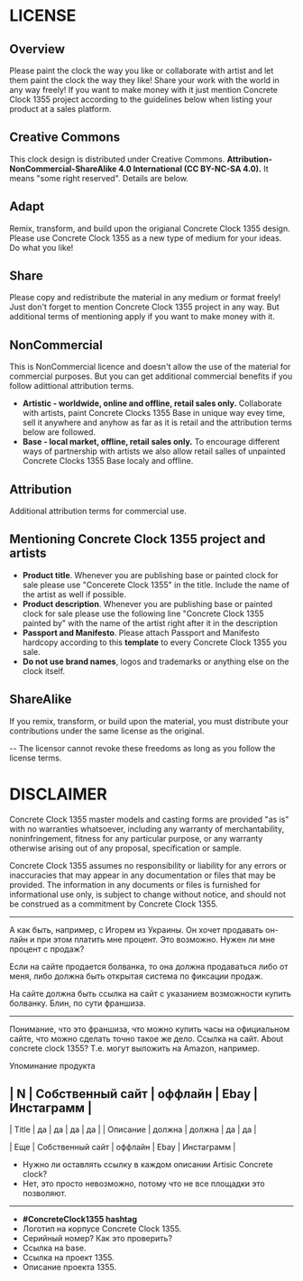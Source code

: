 # LICENSE
## Overview
Please paint the clock the way you like or collaborate with artist and let them paint the clock the way they like! Share your work with the world in any way freely! If you want to make money with it just mention Concrete Clock 1355 project according to the guidelines below when listing your product at a sales platform.

## Creative Commons 
This clock design is distributed under Creative Commons. **Attribution-NonCommercial-ShareAlike 4.0 International (CC BY-NC-SA 4.0).** It means "some right reserved". Details are below.

## Adapt
Remix, transform, and build upon the origianal Concrete Clock 1355 design. Please use Concrete Clock 1355 as a new type of medium for your ideas. Do what you like! 

## Share
Please copy and redistribute the material in any medium or format freely! Just don't forget to mention Concrete Clock 1355 project in any way. But additional terms of mentioning apply if you want to make money with it. 

## NonCommercial
This is NonCommercial licence and doesn't allow the use of the material for commercial purposes. But you can get additional commercial benefits if you follow adittional attribution terms.
- **Artistic - worldwide, online and offline, retail sales only.** 
Collaborate with artists, paint Concrete Clocks 1355 Base in unique way evey time, sell it anywhere and anyhow as far as it is retail and the attribution terms below are followed.
- **Base - local market, offline, retail sales only.**
To encourage different ways of partnership with artists we also allow retail salles of unpainted Concrete Clocks 1355 Base localy and offline. 

## Attribution
Additional attribution terms for commercial use.
## Mentioning Concrete Clock 1355 project and artists
- **Product title**. Whenever you are publishing  base or painted clock for sale please use "Concerete Clock 1355" in the title. Include the name of the artist as well if possible.
- **Product description**. Whenever you are publishing base or painted clock for sale please use the following line "Concrete Clock 1355 painted by" with the name of the artist right after it in the description
- **Passport and Manifesto**. Please attach Passport and Manifesto hardcopy according to this **template** to every Concrete Clock 1355 you sale.
- **Do not use brand names**, logos and trademarks or anything else on the clock itself.

## ShareAlike
If you remix, transform, or build upon the material, you must distribute your contributions under the same license as the original.

--
The licensor cannot revoke these freedoms as long as you follow the license terms.

     

# DISCLAIMER
Concrete Clock 1355 master models and casting forms are provided "as is" with no warranties whatsoever, including any warranty of merchantability, noninfringement, fitness for any particular purpose, or any warranty otherwise arising out of any proposal, specification or sample. 

Concrete Clock 1355 assumes no responsibility or liability for any errors or inaccuracies that may appear in any documentation or files that may be provided. The information in any documents or files is furnished for informational use only, is subject to change without notice, and should not be construed as a commitment by Concrete Clock 1355.





---

А как быть, например, с Игорем из Украины. Он хочет продавать он-лайн и при этом платить мне процент. Это возможно. Нужен ли мне процент с продаж?

Если на сайте продается болванка, то она должна продаваться либо от меня, либо должна быть открытая система по фиксации продаж. 

На сайте должна быть ссылка на сайт с указанием возможности купить болванку. Блин, по сути франшиза. 

---
Понимание, что это франшиза, что можно купить часы на официальном сайте, что можно сделать точно такое же дело. Ссылка на сайт. About concrete clock 1355? 
Т.е. могут выложить на Amazon, например. 

Упоминание продукта

|  N        | Собственный сайт | оффлайн | Ebay |  Инстаграмм |
-------------------------------------------------------------
| Title     | да               | да      | да   |          да |
| Описание  | должна           | должна  | да |  да |

| Еще | Собственный сайт | оффлайн | Ebay |  Инстаграмм |

- Нужно ли оставлять ссылку в каждом описании Artisic Concrete clock? 
- Нет, это просто невозможно, потому что не все площадки это позволяют. 


----
- **#ConcreteClock1355 hashtag**
- Логотип на корпусе Concrete Clock 1355.
- Серийный номер? Как это проверить?
- Ссылка на base. 
- Ссылка на проект 1355. 
- Описание проекта 1355.
